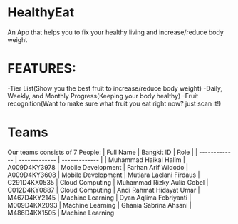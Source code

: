 # HealthyEat
An App that helps you to fix your healthy living and increase/reduce body weight

# FEATURES:
-Tier List(Show you the best fruit to increase/reduce body weight)
-Daily, Weekly, and Monthly Progress(Keeping your body healthy)
-Fruit recognition(Want to make sure what fruit you eat right now? just scan it!)

# Teams
Our teams consists of 7 People:
| Full Name  | Bangkit ID | Role |
| ------------- | ------------- | ------------- |
| Muhammad Haikal Halim  | A009D4KY3978  | Mobile Development
| Farhan Arif Widodo  | A009D4KY3608  |  Mobile Development
| Mutiara Laelani Firdaus  | C291D4KX0535  | Cloud Computing
| Muhammad Rizky Aulia Gobel  | C012D4KY0887  | Cloud Computing
| Andi Rahmat Hidayat Umar  | M467D4KY2145  | Machine Learning
| Dyan Aqlima Febriyanti  | M009D4KX2093  | Machine Learning
| Ghania Sabrina Ahsani  | M486D4KX1505  | Machine Learning
